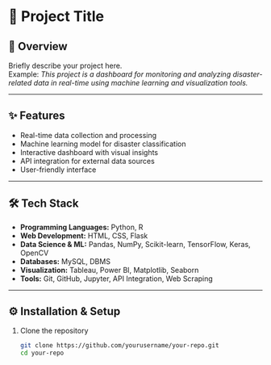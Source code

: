 # 🚀 Project Title

## 📌 Overview
Briefly describe your project here.  
Example: *This project is a dashboard for monitoring and analyzing disaster-related data in real-time using machine learning and visualization tools.*

---

## ✨ Features
- Real-time data collection and processing  
- Machine learning model for disaster classification  
- Interactive dashboard with visual insights  
- API integration for external data sources  
- User-friendly interface  

---

## 🛠️ Tech Stack
- **Programming Languages:** Python, R  
- **Web Development:** HTML, CSS, Flask  
- **Data Science & ML:** Pandas, NumPy, Scikit-learn, TensorFlow, Keras, OpenCV  
- **Databases:** MySQL, DBMS  
- **Visualization:** Tableau, Power BI, Matplotlib, Seaborn  
- **Tools:** Git, GitHub, Jupyter, API Integration, Web Scraping  


---

## ⚙️ Installation & Setup
1. Clone the repository  
   ```bash
   git clone https://github.com/yourusername/your-repo.git
   cd your-repo
